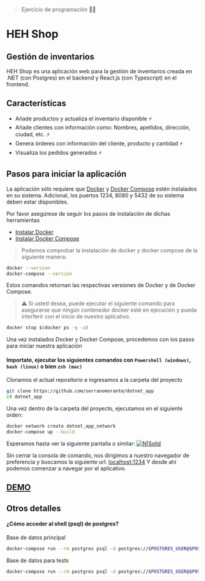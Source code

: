 > Ejercicio de programación 👨‍🔬

# HEH Shop
## Gestión de inventarios

HEH Shop es una aplicación web para la gestión de inventarios creada en .NET (con Postgres) en el backend y React.js (con Typescript) en el frontend.

## Características

- Añade productos y actualiza el inventario disponible ⚡
- Añade clientes con información como: Nombres, apellidos, dirección, ciudad, etc. ⚡
- Genera órderes con información del cliente, producto y cantidad ⚡
- Visualiza los pedidos generados ⚡

## Pasos para iniciar la aplicación
La aplicación sólo requiere que [Docker](https://www.docker.com/) y [Docker Compose](https://docs.docker.com/compose/) estén instalados en su sistema.
Adicional, los puertos 1234, 8080 y 5432 de su sistema deben estar disponibles.

Por favor asegúrese de seguir los pasos de instalación de dichas herramientas
- [Instalar Docker](https://docs.docker.com/engine/install/)
- [Instalar Docker Compose](https://docs.docker.com/compose/install/)

> Podemos comprobar la instalación de docker y docker compose de la siguiente manera:
```sh
docker --version
docker-compose --version
```
Estos comandos retornan las respectivas versiones de Docker y de Docker Compose.

> ⚠ Si usted desea, puede ejecutar el siguiente comando para asegurarse que ningún contenedor docker esté en ejecución y pueda interferir con el inicio de nuestro aplicativo.
```sh
docker stop $(docker ps -q -a)
```
Una vez instalados Docker y Docker Compose, procedemos con los pasos para iniciar nuestra aplicación

#### Importate, ejecutar los siguientes comandos con `Powershell (windows)`, `bash (linux)` o bien `zsh (mac)`

Clonamos el actual repositorio e ingresamos a la carpeta del proyecto
```sh
git clone https://github.com/serranomorante/dotnet_app
cd dotnet_app
```

Una vez dentro de la carpeta del proyecto, ejecutamos en el siguiente orden:
```sh
docker network create dotnet_app_network
docker-compose up --build
```
Esperamos hasta ver la siguiente pantalla o similar:
[![N|Solid](https://i.postimg.cc/RVVW0kSv/Code-h-Ln-TMTz-EF3.png)](https://nodesource.com/products/nsolid)

Sin cerrar la consola de comando, nos dirigimos a nuestro navegador de preferencia y buscamos la siguiente url:
[localhost:1234](http://localhost:1234)
Y desde ahí podemos comenzar a navegar por el aplicativo.


## [DEMO](https://heh.serranomorante.com)


## Otros detalles
#### ¿Cómo acceder al shell (psql) de postgres?
Base de datos principal
```sh
docker-compose run --rm postgres psql -d postgres://$POSTGRES_USER@$POSTGRES_HOST/$POSTGRES_DB
```
Base de datos para tests
```sh
docker-compose run --rm postgres psql -d postgres://$POSTGRES_USER@$POSTGRES_HOST/$POSTGRES_TEST_DB
```